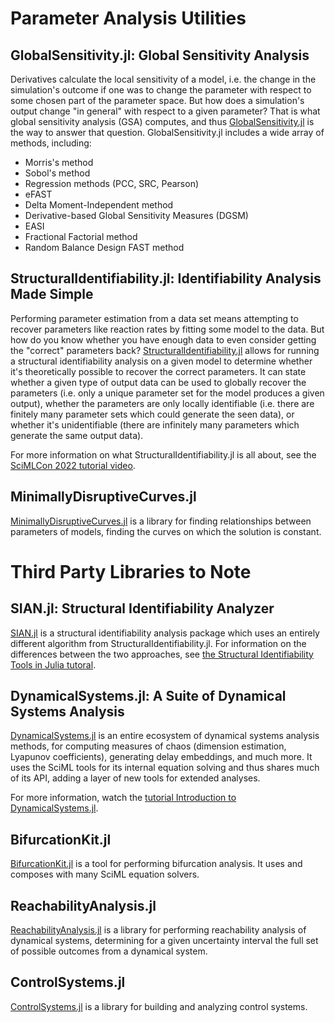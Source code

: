 # Parameter Analysis Utilities

## GlobalSensitivity.jl: Global Sensitivity Analysis

Derivatives calculate the local sensitivity of a model, i.e. the change in the simulation's outcome if
one was to change the parameter with respect to some chosen part of the parameter space. But how does a
simulation's output change "in general" with respect to a given parameter? That is what global sensitivity
analysis (GSA) computes, and thus [GlobalSensitivity.jl](https://github.com/SciML/GlobalSensitivity.jl) is
the way to answer that question. GlobalSensitivity.jl includes a wide array of methods, including:

- Morris's method
- Sobol's method
- Regression methods (PCC, SRC, Pearson)
- eFAST
- Delta Moment-Independent method
- Derivative-based Global Sensitivity Measures (DGSM)
- EASI
- Fractional Factorial method
- Random Balance Design FAST method

## StructuralIdentifiability.jl: Identifiability Analysis Made Simple

Performing parameter estimation from a data set means attempting to recover parameters
like reaction rates by fitting some model to the data. But how do you know whether you
have enough data to even consider getting the "correct" parameters back?
[StructuralIdentifiability.jl](https://github.com/SciML/StructuralIdentifiability.jl)
allows for running a structural identifiability analysis on a given model to determine
whether it's theoretically possible to recover the correct parameters. It can state whether
a given type of output data can be used to globally recover the parameters (i.e. only a
unique parameter set for the model produces a given output), whether the parameters are
only locally identifiable (i.e. there are finitely many parameter sets which could generate
the seen data), or whether it's unidentifiable (there are infinitely many parameters which
generate the same output data).

For more information on what StructuralIdentifiability.jl is all about, see the
[SciMLCon 2022 tutorial video](https://www.youtube.com/watch?v=jg1DME3cwjg).

## MinimallyDisruptiveCurves.jl

[MinimallyDisruptiveCurves.jl](https://github.com/SciML/MinimallyDisruptiveCurves.jl) is a library for
finding relationships between parameters of models, finding the curves on which the solution is constant.

# Third Party Libraries to Note

## SIAN.jl: Structural Identifiability Analyzer

[SIAN.jl](https://github.com/alexeyovchinnikov/SIAN-Julia) is a structural identifiability analysis
package which uses an entirely different algorithm from StructuralIdentifiability.jl. For information
on the differences between the two approaches, see
[the Structural Identifiability Tools in Julia tutoral](https://www.youtube.com/watch?v=jg1DME3cwjg).

## DynamicalSystems.jl: A Suite of Dynamical Systems Analysis

[DynamicalSystems.jl](https://juliadynamics.github.io/DynamicalSystems.jl/latest/) is an entire ecosystem
of dynamical systems analysis methods, for computing measures of chaos (dimension estimation, Lyapunov coefficients),
generating delay embeddings, and much more. It uses the SciML tools for its internal equation solving
and thus shares much of its API, adding a layer of new tools for extended analyses.

For more information, watch the [tutorial Introduction to DynamicalSystems.jl](https://www.youtube.com/watch?v=A8g9rdEfdNg).

## BifurcationKit.jl

[BifurcationKit.jl](https://github.com/rveltz/BifurcationKit.jl) is a tool for performing bifurcation analysis.
It uses and composes with many SciML equation solvers.

## ReachabilityAnalysis.jl

[ReachabilityAnalysis.jl](https://github.com/JuliaReach/ReachabilityAnalysis.jl) is a library for performing
reachability analysis of dynamical systems, determining for a given uncertainty interval the full set of
possible outcomes from a dynamical system.

## ControlSystems.jl

[ControlSystems.jl](https://github.com/JuliaControl/ControlSystems.jl) is a library for building and analyzing
control systems.
